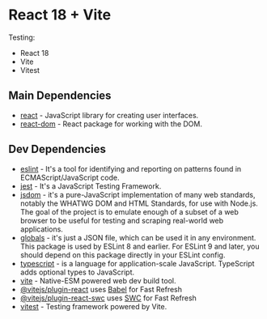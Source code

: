 # React 18 + Vite

Testing:
 - React 18
 - Vite
 - Vitest


## Main Dependencies
  - [react](https://react.dev/) - JavaScript library for creating user interfaces.
  - [react-dom](https://react.dev/) - React package for working with the DOM.

## Dev Dependencies
  - [eslint](http://eslint.org) - It's a tool for identifying and reporting on patterns
      found in ECMAScript/JavaScript code.
  - [jest](https://jestjs.io/) - It's a JavaScript Testing Framework.
  - [jsdom](https://github.com/jsdom/jsdom) - it's a pure-JavaScript implementation 
      of many web standards, notably the WHATWG DOM and HTML Standards, for use with
      Node.js. The goal of the project is to emulate enough of a subset of a web 
      browser to be useful for testing and scraping real-world web applications.
  - [globals](https://github.com/sindresorhus/globals) - it's just a JSON file, which
      can be used it in any  environment. This package is used by ESLint 8 and earlier.
      For ESLint 9 and later, you should depend on this package directly in your
      ESLint config.
  - [typescript](https://www.typescriptlang.org/) - is a language for application-scale
      JavaScript. TypeScript adds optional types to JavaScript.
  - [vite](https://github.com/vitejs/vite) - Native-ESM powered web dev build tool.
  - [@vitejs/plugin-react](https://github.com/vitejs/vite-plugin-react/blob/main/packages/plugin-react/README.md) uses [Babel](https://babeljs.io/) for Fast Refresh
  - [@vitejs/plugin-react-swc](https://github.com/vitejs/vite-plugin-react-swc) uses [SWC](https://swc.rs/) for Fast Refresh
  - [vitest](https://github.com/vitest-dev/vitest) - Testing framework powered by Vite.

